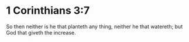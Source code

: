 # 1 Corinthians 3:7

So then neither is he that planteth any thing, neither he that watereth; but God that giveth the increase.
